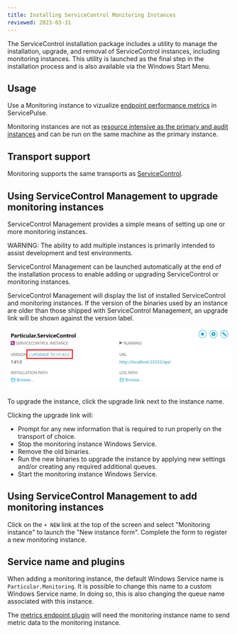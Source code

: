 ```yaml
---
title: Installing ServiceControl Monitoring Instances
reviewed: 2023-03-31
---
```


The ServiceControl installation package includes a utility to manage the installation, upgrade, and removal of ServiceControl instances, including monitoring instances. This utility is launched as the final step in the installation process and is also available via the Windows Start Menu.

## Usage

Use a Monitoring instance to vizualize [endpoint performance metrics](/monitoring/#endpoint-performance) in ServicePulse.

Monitoring instances are not as [resource intensive as the primary and audit instances](/servicecontrol/servicecontrol-instances/hardware.md) and can be run on the same machine as the primary instance.

## Transport support

Monitoring supports the same transports as [ServiceControl](/servicecontrol/transports.md).

## Using ServiceControl Management to upgrade monitoring instances

ServiceControl Management provides a simple means of setting up one or more monitoring instances.

WARNING: The ability to add multiple instances is primarily intended to assist development and test environments.

ServiceControl Management can be launched automatically at the end of the installation process to enable adding or upgrading ServiceControl or monitoring instances.

ServiceControl Management will display the list of installed ServiceControl and monitoring instances. If the version of the binaries used by an instance are older than those shipped with ServiceControl Management, an upgrade link will be shown against the version label.

![](/servicecontrol/managementutil-upgradelink.png 'width=500')

To upgrade the instance, click the upgrade link next to the instance name.

Clicking the upgrade link will:

* Prompt for any new information that is required to run properly on the transport of choice.
* Stop the monitoring instance Windows Service.
* Remove the old binaries.
* Run the new binaries to upgrade the instance by applying new settings and/or creating any required additional queues.
* Start the monitoring instance Windows Service.

## Using ServiceControl Management to add monitoring instances

Click on the `+ NEW` link at the top of the screen and select "Monitoring instance" to launch the "New instance form". Complete the form to register a new monitoring instance.

## Service name and plugins

When adding a monitoring instance, the default Windows Service name is `Particular.Monitoring`. It is possible to change this name to a custom Windows Service name. In doing so, this is also changing the queue name associated with this instance.

The [metrics endpoint plugin](/monitoring/metrics/install-plugin.md) will need the monitoring instance name to send metric data to the monitoring instance.
